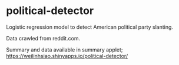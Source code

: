 # political-detector
Logistic regression model to detect American political party slanting.

Data crawled from reddit.com.

Summary and data available in summary applet; https://weilinhsiao.shinyapps.io/political-detector/

